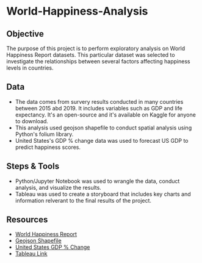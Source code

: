 # World-Happiness-Analysis

## Objective 
The purpose of this project is to perform exploratory analysis on World Happiness Report datasets. This particular dataset was selected to investigate the relationships between several factors affecting  happiness levels in countries. 

## Data
- The data comes from survery results conducted in many countries between 2015 abd 2019. It includes variables such as GDP and life expectancy. It's an open-source and it's available on Kaggle for anyone to download. 
- This analysis used geojson shapefile to conduct spatial analysis using Python's folium library. 
- United States's GDP % change data was used to forecast US GDP to predict happiness scores. 

## Steps & Tools 
- Python/Jupyter Notebook was used to wrangle the data, conduct analysis, and visualize the results. 
- Tableau was used to create a storyboard that includes key charts and information relverant to the final results of the project.

## Resources
- [World Happiness Report](https://www.kaggle.com/datasets/unsdsn/world-happiness)
- [Geojson Shapefile](https://geojson-maps.ash.ms/)
- [United States GDP % Change](https://data.nasdaq.com/data/ODA/USA_NGDP_RPCH-united-states-gdp-at-constant-prices-change)
- [Tableau Link](https://public.tableau.com/app/profile/thang.tran4072/viz/WorldHappinessAnalysis_16681405688350/Presentation?publish=yes)
